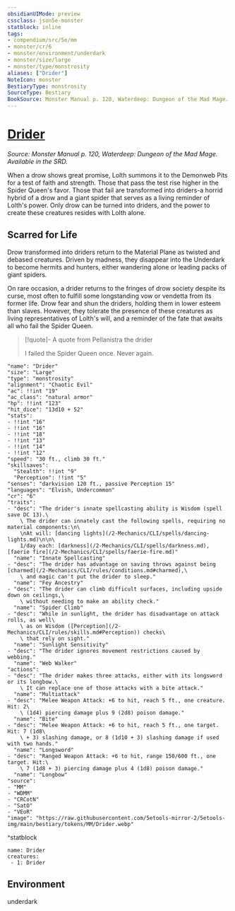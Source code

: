 ```yaml
---
obsidianUIMode: preview
cssclass: json5e-monster
statblock: inline
tags:
- compendium/src/5e/mm
- monster/cr/6
- monster/environment/underdark
- monster/size/large
- monster/type/monstrosity
aliases: ["Drider"]
NoteIcon: monster
BestiaryType: monstrosity
SourceType: Bestiary
BookSource: Monster Manual p. 120, Waterdeep: Dungeon of the Mad Mage. Available in the SRD.
---
```

# [Drider](2-Mechanics\CLI\bestiary\monstrosity/drider.md)
*Source: Monster Manual p. 120, Waterdeep: Dungeon of the Mad Mage. Available in the SRD.*  

When a drow shows great promise, Lolth summons it to the Demonweb Pits for a test of faith and strength. Those that pass the test rise higher in the Spider Queen's favor. Those that fail are transformed into driders-a horrid hybrid of a drow and a giant spider that serves as a living reminder of Lolth's power. Only drow can be turned into driders, and the power to create these creatures resides with Lolth alone.

## Scarred for Life

Drow transformed into driders return to the Material Plane as twisted and debased creatures. Driven by madness, they disappear into the Underdark to become hermits and hunters, either wandering alone or leading packs of giant spiders.

On rare occasion, a drider returns to the fringes of drow society despite its curse, most often to fulfill some longstanding vow or vendetta from its former life. Drow fear and shun the driders, holding them in lower esteem than slaves. However, they tolerate the presence of these creatures as living representatives of Lolth's will, and a reminder of the fate that awaits all who fail the Spider Queen.

> [!quote]- A quote from Pellanistra the drider  
> 
> I failed the Spider Queen once. Never again.


```statblock
"name": "Drider"
"size": "Large"
"type": "monstrosity"
"alignment": "Chaotic Evil"
"ac": !!int "19"
"ac_class": "natural armor"
"hp": !!int "123"
"hit_dice": "13d10 + 52"
"stats":
- !!int "16"
- !!int "16"
- !!int "18"
- !!int "13"
- !!int "14"
- !!int "12"
"speed": "30 ft., climb 30 ft."
"skillsaves":
  "Stealth": !!int "9"
  "Perception": !!int "5"
"senses": "darkvision 120 ft., passive Perception 15"
"languages": "Elvish, Undercommon"
"cr": "6"
"traits":
- "desc": "The drider's innate spellcasting ability is Wisdom (spell save DC 13).\
    \ The drider can innately cast the following spells, requiring no material components:\n\
    \nAt will: [dancing lights](/2-Mechanics/CLI/spells/dancing-lights.md)\n\n\
    1/day each: [darkness](/2-Mechanics/CLI/spells/darkness.md), [faerie fire](/2-Mechanics/CLI/spells/faerie-fire.md)"
  "name": "Innate Spellcasting"
- "desc": "The drider has advantage on saving throws against being [charmed](/2-Mechanics/CLI/rules/conditions.md#charmed),\
    \ and magic can't put the drider to sleep."
  "name": "Fey Ancestry"
- "desc": "The drider can climb difficult surfaces, including upside down on ceilings,\
    \ without needing to make an ability check."
  "name": "Spider Climb"
- "desc": "While in sunlight, the drider has disadvantage on attack rolls, as well\
    \ as on Wisdom ([Perception](/2-Mechanics/CLI/rules/skills.md#Perception)) checks\
    \ that rely on sight."
  "name": "Sunlight Sensitivity"
- "desc": "The drider ignores movement restrictions caused by webbing."
  "name": "Web Walker"
"actions":
- "desc": "The drider makes three attacks, either with its longsword or its longbow.\
    \ It can replace one of those attacks with a bite attack."
  "name": "Multiattack"
- "desc": "Melee Weapon Attack: +6 to hit, reach 5 ft., one creature. Hit: 2\
    \ (1d4) piercing damage plus 9 (2d8) poison damage."
  "name": "Bite"
- "desc": "Melee Weapon Attack: +6 to hit, reach 5 ft., one target. Hit: 7 (1d8\
    \ + 3) slashing damage, or 8 (1d10 + 3) slashing damage if used with two hands."
  "name": "Longsword"
- "desc": "Ranged Weapon Attack: +6 to hit, range 150/600 ft., one target. Hit:\
    \ 7 (1d8 + 3) piercing damage plus 4 (1d8) poison damage."
  "name": "Longbow"
"source":
- "MM"
- "WDMM"
- "CRCotN"
- "SatO"
- "VEoR"
"image": "https://raw.githubusercontent.com/5etools-mirror-2/5etools-img/main/bestiary/tokens/MM/Drider.webp"
```
^statblock

```encounter-table
name: Drider
creatures:
 - 1: Drider
```

## Environment

underdark